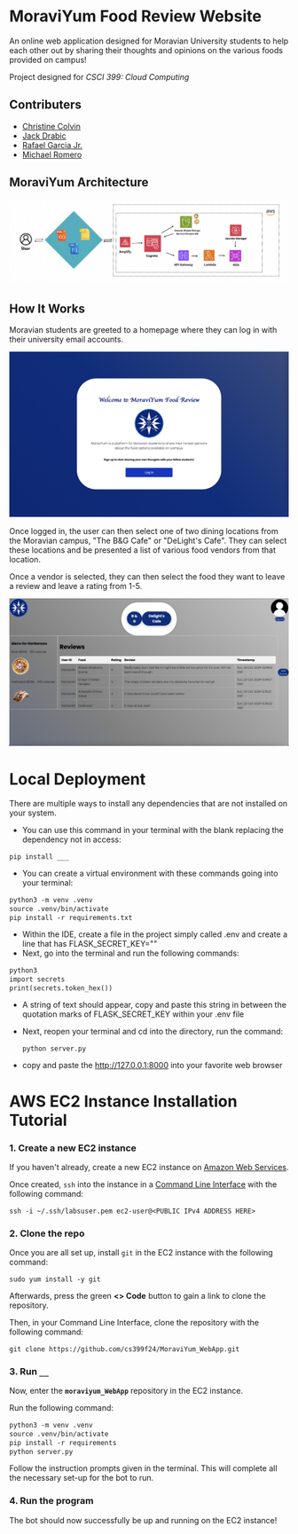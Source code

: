 # MoraviYum Food Review Website

An online web application designed for Moravian University students to help each other out by sharing their thoughts and opinions on the various foods provided on campus!

Project designed for *CSCI 399: Cloud Computing*

## Contributers
- [Christine Colvin](https://github.com/christinecolvin)
- [Jack Drabic](https://github.com/JackJack7890)
- [Rafael Garcia Jr.](https://github.com/RGJ-713)
- [Michael Romero](https://github.com/MichaelRomero1)

## MoraviYum Architecture
![architecture](architecture.png)

## How It Works

Moravian students are greeted to a homepage where they can log in with their university email accounts.

![homepage](MoraviYum_home.png)

Once logged in, the user can then select one of two dining locations from the Moravian campus, "The B&G Cafe" or "DeLight's Cafe". They can select these locations and be presented a list of various food vendors from that location.

Once a vendor is selected, they can then select the food they want to leave a review and leave a rating from 1-5.

![reviewpage](MoraviYum_review.png)

# Local Deployment
There are multiple ways to install any dependencies that are not installed on your system.
- You can use this command in your terminal with the blank replacing the dependency not in access: 
```
pip install ___
```
- You can create a virtual environment with these commands going into your terminal:
```
python3 -m venv .venv
source .venv/bin/activate
pip install -r requirements.txt
```
- Within the IDE, create a file in the project simply called .env and create a line that has FLASK_SECRET_KEY=""
- Next, go into the terminal and run the following commands:
```
python3 
import secrets
print(secrets.token_hex())
```
- A string of text should appear, copy and paste this string in between the quotation marks of FLASK_SECRET_KEY within your .env file

- Next, reopen your terminal and cd into the directory, run the command:
  ```
  python server.py
  ```

- copy and paste the http://127.0.0.1:8000 into your favorite web browser 


# AWS EC2 Instance Installation Tutorial

### 1. Create a new EC2 instance
If you haven't already, create a new EC2 instance on [Amazon Web Services](https://aws.amazon.com/?nc2=h_lg).

Once created, `ssh` into the instance in a [Command Line Interface](https://en.wikipedia.org/wiki/Command-line_interface#:~:text=A%20command%2Dline%20interface%20\(CLI,interface%20available%20with%20punched%20cards.) with the following command:

```
ssh -i ~/.ssh/labsuser.pem ec2-user@<PUBLIC IPv4 ADDRESS HERE>
```

### 2. Clone the repo
Once you are all set up, install `git` in the EC2 instance with the following command:

```
sudo yum install -y git
```

Afterwards, press the green **<> Code** button to gain a link to clone the repository.

Then, in your Command Line Interface, clone the repository with the following command:

```
git clone https://github.com/cs399f24/MoraviYum_WebApp.git
```

### 3. Run `__`
Now, enter the **`moraviyum_WebApp`** repository in the EC2 instance.

Run the following command:

```
python3 -m venv .venv
source .venv/bin/activate
pip install -r requirements
python server.py
```

Follow the instruction prompts given in the terminal. This will complete all the necessary set-up for the bot to run.

### 4. Run the program
The bot should now successfully be up and running on the EC2 instance!

